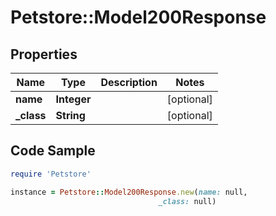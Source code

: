 # Petstore::Model200Response

## Properties

Name | Type | Description | Notes
------------ | ------------- | ------------- | -------------
**name** | **Integer** |  | [optional] 
**_class** | **String** |  | [optional] 

## Code Sample

```ruby
require 'Petstore'

instance = Petstore::Model200Response.new(name: null,
                                 _class: null)
```


